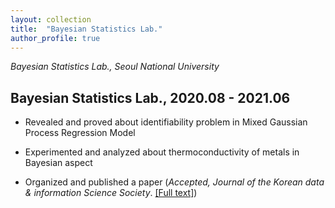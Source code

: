 ```yaml
---
layout: collection
title:  "Bayesian Statistics Lab."
author_profile: true
---
```


*Bayesian Statistics Lab., Seoul National University*

## Bayesian Statistics Lab., 2020.08 - 2021.06

- Revealed and proved about identifiability problem in Mixed Gaussian Process Regression Model

- Experimented and analyzed about thermoconductivity of metals in Bayesian aspect

- Organized and published a paper (*Accepted, Journal of the Korean data & information Science Society*. <a href="https://arxiv.org/abs/2108.04715">[Full text]</a>)

